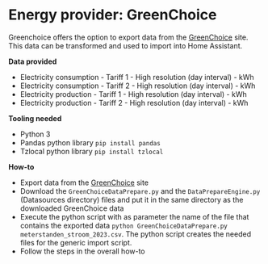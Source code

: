 # Energy provider: GreenChoice

Greenchoice offers the option to export data from the [GreenChoice](https://www.greenchoice.nl/) site. This data can be transformed and used to import into Home Assistant.

**Data provided**
- Electricity consumption - Tariff 1 - High resolution (day interval) - kWh
- Electricity consumption - Tariff 2 - High resolution (day interval) - kWh
- Electricity production - Tariff 1 - High resolution (day interval) - kWh
- Electricity production - Tariff 2 - High resolution (day interval) - kWh

**Tooling needed**
- Python 3
- Pandas python library `pip install pandas`
- Tzlocal python library `pip install tzlocal`

**How-to**
- Export data from the [GreenChoice](https://www.greenchoice.nl/) site
- Download the `GreenChoiceDataPrepare.py` and the `DataPrepareEngine.py` (Datasources directory) files and put it in the same directory as the downloaded GreenChoice data
- Execute the python script with as parameter the name of the file that contains the exported data `python GreenChoiceDataPrepare.py meterstanden_stroom_2023.csv`. The python script creates the needed files for the generic import script.
- Follow the steps in the overall how-to